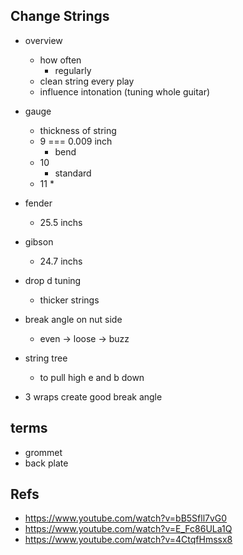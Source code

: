## Change Strings
* overview
    * how often
        * regularly
    * clean string every play
    * influence intonation (tuning whole guitar)
* gauge
    * thickness of string
    * 9 === 0.009 inch
        * bend
    * 10
        * standard
    * 11
        *
* fender
    * 25.5 inchs
* gibson
    * 24.7 inchs
* drop d tuning
    * thicker strings

* break angle on nut side
    * even -> loose -> buzz
* string tree
    * to pull high e and b down
* 3 wraps create good break angle
## terms
* grommet
* back plate

## Refs
* https://www.youtube.com/watch?v=bB5Sfll7vG0
* https://www.youtube.com/watch?v=E_Fc86ULa1Q
* https://www.youtube.com/watch?v=4CtqfHmssx8
